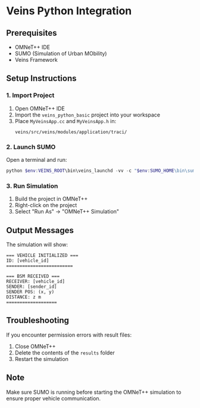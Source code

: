 # Veins Python Integration

## Prerequisites
- OMNeT++ IDE
- SUMO (Simulation of Urban MObility)
- Veins Framework

## Setup Instructions

### 1. Import Project
1. Open OMNeT++ IDE
2. Import the `veins_python_basic` project into your workspace
3. Place `MyVeinsApp.cc` and `MyVeinsApp.h` in:
   ```
   veins/src/veins/modules/application/traci/
   ```

### 2. Launch SUMO
Open a terminal and run:
```powershell
python $env:VEINS_ROOT\bin\veins_launchd -vv -c "$env:SUMO_HOME\bin\sumo.exe"
```

### 3. Run Simulation
1. Build the project in OMNeT++
2. Right-click on the project
3. Select "Run As" -> "OMNeT++ Simulation"

## Output Messages
The simulation will show:
```
=== VEHICLE INITIALIZED ===
ID: [vehicle_id]
=========================

=== BSM RECEIVED ===
RECEIVER: [vehicle_id]
SENDER: [sender_id]
SENDER POS: (x, y)
DISTANCE: z m
===================
```

## Troubleshooting
If you encounter permission errors with result files:
1. Close OMNeT++
2. Delete the contents of the `results` folder
3. Restart the simulation

## Note
Make sure SUMO is running before starting the OMNeT++ simulation to ensure proper vehicle communication.